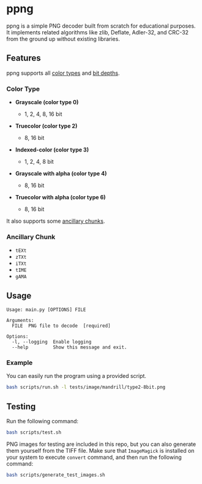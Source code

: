 # ppng

ppng is a simple PNG decoder built from scratch for educational purposes. It implements related algorithms like zlib, Deflate, Adler-32, and CRC-32 from the ground up without existing libraries.

## Features

ppng supports all [color types](https://www.w3.org/TR/png-3/#3colourType) and [bit depths](https://www.w3.org/TR/png-3/#table111).

### Color Type

- **Grayscale (color type 0)**
  - 1, 2, 4, 8, 16 bit

- **Truecolor (color type 2)**
  - 8, 16 bit

- **Indexed-color (color type 3)**
  - 1, 2, 4, 8 bit

- **Grayscale with alpha (color type 4)**
  - 8, 16 bit

- **Truecolor with alpha (color type 6)**
  - 8, 16 bit

It also supports some [ancillary chunks](https://www.w3.org/TR/png-3/#3ancillaryChunk).

### Ancillary Chunk

- `tEXt`
- `zTXt`
- `iTXt`
- `tIME`
- `gAMA`

## Usage

```text
Usage: main.py [OPTIONS] FILE

Arguments:
  FILE  PNG file to decode  [required]

Options:
  -l, --logging  Enable logging
  --help         Show this message and exit.
```

### Example

You can easily run the program using a provided script.

```sh
bash scripts/run.sh -l tests/image/mandrill/type2-8bit.png
```

## Testing

Run the following command:

```sh
bash scripts/test.sh
```

PNG images for testing are included in this repo, but you can also generate them yourself from the TIFF file. Make sure that `ImageMagick` is installed on your system to execute `convert` command, and then run the following command:

```sh
bash scripts/generate_test_images.sh
```
